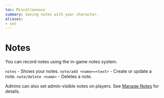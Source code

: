 ```yaml
---
toc: Miscellaneous
summary: Saving notes with your character.
aliases:
- set
---
```

# Notes

You can record notes using the in-game notes system.

`notes` - Shows your notes.
`note/add <name>=<text>` - Create or update a note.
`note/delete <name>` - Deletes a note.

Admins can also set admin-visible notes on players.  See [Manage Notes](/help/manage_notes) for details.